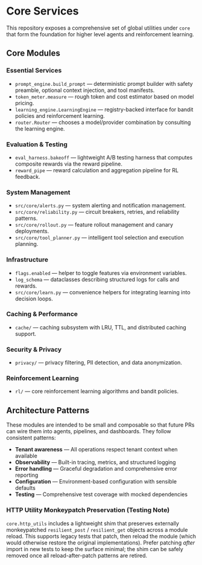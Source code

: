 # Core Services

This repository exposes a comprehensive set of global utilities under `core` that form
the foundation for higher level agents and reinforcement learning.

## Core Modules

### Essential Services
- `prompt_engine.build_prompt` — deterministic prompt builder with safety
  preamble, optional context injection, and tool manifests.
- `token_meter.measure` — rough token and cost estimator based on model
  pricing.
- `learning_engine.LearningEngine` — registry-backed interface for bandit
  policies and reinforcement learning.
- `router.Router` — chooses a model/provider combination by consulting the
  learning engine.

### Evaluation & Testing
- `eval_harness.bakeoff` — lightweight A/B testing harness that computes
  composite rewards via the reward pipeline.
- `reward_pipe` — reward calculation and aggregation pipeline for RL feedback.

### System Management
- `src/core/alerts.py` — system alerting and notification management.
- `src/core/reliability.py` — circuit breakers, retries, and reliability patterns.
- `src/core/rollout.py` — feature rollout management and canary deployments.
- `src/core/tool_planner.py` — intelligent tool selection and execution planning.

### Infrastructure
- `flags.enabled` — helper to toggle features via environment variables.
- `log_schema` — dataclasses describing structured logs for calls and rewards.
- `src/core/learn.py` — convenience helpers for integrating learning into decision loops.

### Caching & Performance
- `cache/` — caching subsystem with LRU, TTL, and distributed caching support.

### Security & Privacy
- `privacy/` — privacy filtering, PII detection, and data anonymization.

### Reinforcement Learning
- `rl/` — core reinforcement learning algorithms and bandit policies.

## Architecture Patterns

These modules are intended to be small and composable so that future PRs can
wire them into agents, pipelines, and dashboards. They follow consistent patterns:

- **Tenant awareness** — All operations respect tenant context when available
- **Observability** — Built-in tracing, metrics, and structured logging
- **Error handling** — Graceful degradation and comprehensive error reporting
- **Configuration** — Environment-based configuration with sensible defaults
- **Testing** — Comprehensive test coverage with mocked dependencies

### HTTP Utility Monkeypatch Preservation (Testing Note)
`core.http_utils` includes a lightweight shim that preserves externally
monkeypatched `resilient_post` / `resilient_get` objects across a module reload.
This supports legacy tests that patch, then reload the module (which would
otherwise restore the original implementations). Prefer patching *after* import
in new tests to keep the surface minimal; the shim can be safely removed once
all reload-after-patch patterns are retired.
